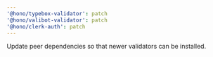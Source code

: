 ```yaml
---
'@hono/typebox-validator': patch
'@hono/valibot-validator': patch
'@hono/clerk-auth': patch
---
```


Update peer dependencies so that newer validators can be installed.
